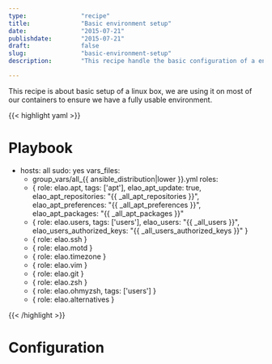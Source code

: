 ```yaml
---
type:               "recipe"
title:              "Basic environment setup"
date:               "2015-07-21"
publishdate:        "2015-07-21"
draft:              false
slug:               "basic-environment-setup"
description:        "This recipe handle the basic configuration of a environment"

---
```


This recipe is about basic setup of a linux box, we are using it on most of our containers to ensure we have a fully usable environment.

{{< highlight yaml >}}

# Playbook
- hosts: all
  sudo: yes
  vars_files:
    - group_vars/all_{{ ansible_distribution|lower }}.yml
 roles:
    - { role: elao.apt, tags: ['apt'],
        elao_apt_update: true,
        elao_apt_repositories: "{{ _all_apt_repositories }}",
        elao_apt_preferences:  "{{ _all_apt_preferences }}",
        elao_apt_packages:     "{{ _all_apt_packages }}"
    - { role: elao.users, tags: ['users'],
        elao_users: "{{ _all_users }}",
        elao_users_authorized_keys: "{{ _all_users_authorized_keys }}"
      }
    - { role: elao.ssh }
    - { role: elao.motd }
    - { role: elao.timezone }
    - { role: elao.vim }
    - { role: elao.git }
    - { role: elao.zsh }
    - { role: elao.ohmyzsh, tags: ['users'] }
    - { role: elao.alternatives }
    
{{< /highlight >}}


# Configuration

